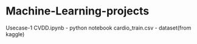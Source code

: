 # Machine-Learning-projects

Usecase-1
CVDD.ipynb - python notebook
cardio_train.csv - dataset(from kaggle)

